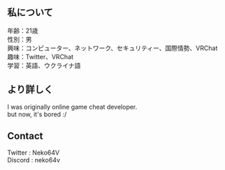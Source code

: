 ## 私について
年齢：21歳  
性別：男  
興味：コンピューター、ネットワーク、セキュリティー、国際情勢、VRChat  
趣味：Twitter、VRChat  
学習：英語、ウクライナ語

## より詳しく
I was originally online game cheat developer.  
but now, it's bored :/

## Contact
Twitter : Neko64V  
Discord : neko64v
